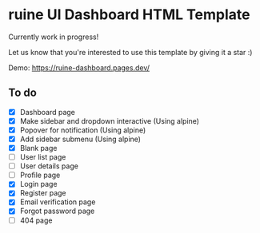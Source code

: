 # ruine UI Dashboard HTML Template

Currently work in progress!

Let us know that you're interested to use this template by giving it a star :)

Demo:
https://ruine-dashboard.pages.dev/

## To do

- [x] Dashboard page
- [x] Make sidebar and dropdown interactive (Using alpine)
- [x] Popover for notification (Using alpine)
- [x] Add sidebar submenu (Using alpine)
- [x] Blank page
- [ ] User list page
- [ ] User details page
- [ ] Profile page
- [x] Login page
- [x] Register page
- [x] Email verification page
- [x] Forgot password page
- [ ] 404 page
